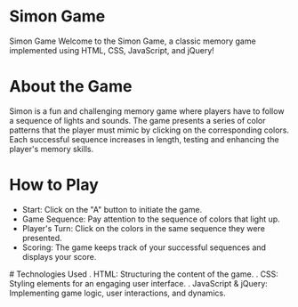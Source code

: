 # Simon Game
Simon Game
Welcome to the Simon Game, a classic memory game implemented using HTML, CSS, JavaScript, and jQuery!

# About the Game
Simon is a fun and challenging memory game where players have to follow a sequence of lights and sounds. The game presents a series of color patterns that the player must mimic by clicking on the corresponding colors. Each successful sequence increases in length, testing and enhancing the player's memory skills.

# How to Play
<ul>
<li>Start: Click on the "A" button to initiate the game.</li>
<li>Game Sequence: Pay attention to the sequence of colors that light up.</li>
<li>Player's Turn: Click on the colors in the same sequence they were presented.</li>
<li>Scoring: The game keeps track of your successful sequences and displays your score.</li>
</ul>
# Technologies Used
. HTML: Structuring the content of the game.
. CSS: Styling elements for an engaging user interface.
. JavaScript & jQuery: Implementing game logic, user interactions, and dynamics.

